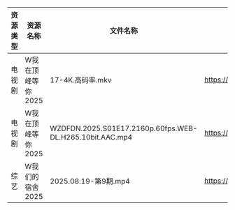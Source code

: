 | 资源类型 | 资源名称        | 文件名称                                                     | 分享链接                                | 更新时间                |
| ---- | ----------- | -------------------------------------------------------- | ----------------------------------- | ------------------- |
| 电视剧  | W我在顶峰等你2025 | 17-4K.高码率.mkv                                            | https://pan.quark.cn/s/cb17e03fd6d6 | 2025-08-19 16:31:35 |
| 电视剧  | W我在顶峰等你2025 | WZDFDN.2025.S01E17.2160p.60fps.WEB-DL.H265.10bit.AAC.mp4 | https://pan.quark.cn/s/cb17e03fd6d6 | 2025-08-19 16:31:39 |
| 综艺   | W我们的宿舍2025  | 2025.08.19-第9期.mp4                                       | https://pan.quark.cn/s/f9a388d84b7d | 2025-08-19 16:40:59 |

